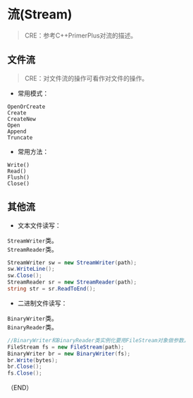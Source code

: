 # 流(Stream)    

> CRE：参考C++PrimerPlus对流的描述。    


## 文件流    

> CRE：对文件流的操作可看作对文件的操作。    

- 常用模式：  

`OpenOrCreate`  
`Create`  
`CreateNew`  
`Open`  
`Append`  
`Truncate`  


- 常用方法：  

`Write()`  
`Read()`  
`Flush()`  
`Close()`    


## 其他流    


- 文本文件读写：  

`StreamWriter`类。  
`StreamReader`类。  

```C#  
StreamWriter sw = new StreamWriter(path);  
sw.WriteLine();
sw.Close();
StreamReader sr = new StreamReader(path);
string str = sr.ReadToEnd();  
```  


- 二进制文件读写：  

`BinaryWriter`类。  
`BinaryReader`类。  

```C#  
//BinaryWriter和BinaryReader类实例化要用FileStream对象做参数。    
FileStream fs = new FileStream(path);
BinaryWriter br = new BinaryWriter(fs);
br.Write(bytes);
br.Close();  
fs.Close();  
```  


（END）    